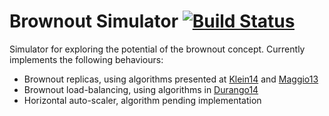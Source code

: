 Brownout Simulator [![Build Status](https://travis-ci.com/cloud-control/brownout-lb-simulator.svg?token=fh2Qsy8QJtazXPwAUyeq&branch=master)](https://travis-ci.com/cloud-control/brownout-lb-simulator)
=================
Simulator for exploring the potential of the brownout concept. Currently implements the following behaviours:

* Brownout replicas, using algorithms presented at [Klein14](http://www.diva-portal.org/smash/get/diva2:680477/FULLTEXT01.pdf) and [Maggio13](http://www.nt.ntnu.no/users/skoge/prost/proceedings/ifac2014/media/files/0669.pdf)
* Brownout load-balancing, using algorithms in [Durango14](http://lup.lub.lu.se/luur/download?func=downloadFile&recordOId=4778779&fileOId=4778809)
* Horizontal auto-scaler, algorithm pending implementation
